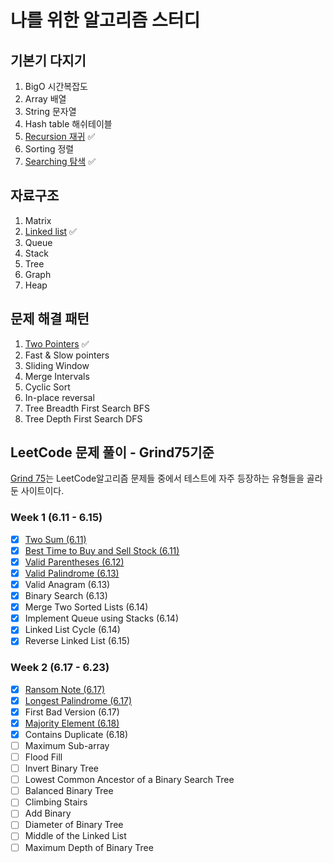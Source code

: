 # 나를 위한 알고리즘 스터디

## 기본기 다지기

1. BigO 시간복잡도
2. Array 배열
3. String 문자열
4. Hash table 해쉬테이블
5. [Recursion 재귀](./basics/recursion.md) ✅
6. Sorting 정렬
7. [Searching 탐색](./basics/search.md) ✅

## 자료구조

1. Matrix
2. [Linked list](./basics/linked-list.md) ✅
3. Queue
4. Stack
5. Tree
6. Graph
7. Heap

## 문제 해결 패턴

1. [Two Pointers](./patterns/two-pointers.md) ✅
2. Fast & Slow pointers
3. Sliding Window
4. Merge Intervals
5. Cyclic Sort
6. In-place reversal
7. Tree Breadth First Search BFS
8. Tree Depth First Search DFS

## LeetCode 문제 풀이 - Grind75기준

[Grind 75](https://www.techinterviewhandbook.org/grind75)는 LeetCode알고리즘 문제들 중에서 테스트에 자주 등장하는 유형들을 골라둔 사이트이다.

### Week 1 (6.11 - 6.15)

- [x] [Two Sum (6.11)](/leetcode/1-two-sum.md)
- [x] [Best Time to Buy and Sell Stock (6.11)](/leetcode/121-best-time-to-buy-and-sell-stock.md)
- [x] [Valid Parentheses (6.12)](/leetcode/20-valid-parentheses.md)
- [x] [Valid Palindrome (6.13)](/leetcode/125-valid-palindrome.md)
- [x] Valid Anagram (6.13)
- [x] Binary Search (6.13)
- [x] Merge Two Sorted Lists (6.14)
- [x] Implement Queue using Stacks (6.14)
- [x] Linked List Cycle (6.14)
- [x] Reverse Linked List (6.15)

### Week 2 (6.17 - 6.23)

- [x] [Ransom Note (6.17)](./leetcode/383-ransom-note.md)
- [x] [Longest Palindrome (6.17)](./leetcode/409-longest-palindrome.md)
- [x] First Bad Version (6.17)
- [x] [Majority Element (6.18)](./leetcode/169-majority-element.md)
- [x] Contains Duplicate (6.18)
- [ ] Maximum Sub-array
- [ ] Flood Fill
- [ ] Invert Binary Tree
- [ ] Lowest Common Ancestor of a Binary Search Tree
- [ ] Balanced Binary Tree
- [ ] Climbing Stairs
- [ ] Add Binary
- [ ] Diameter of Binary Tree
- [ ] Middle of the Linked List
- [ ] Maximum Depth of Binary Tree
